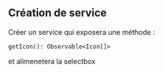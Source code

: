  ## Création de service 

Créer un service qui exposera une méthode :
    
    getIcon(): Observable<Icon[]>

et alimenetera la selectbox 